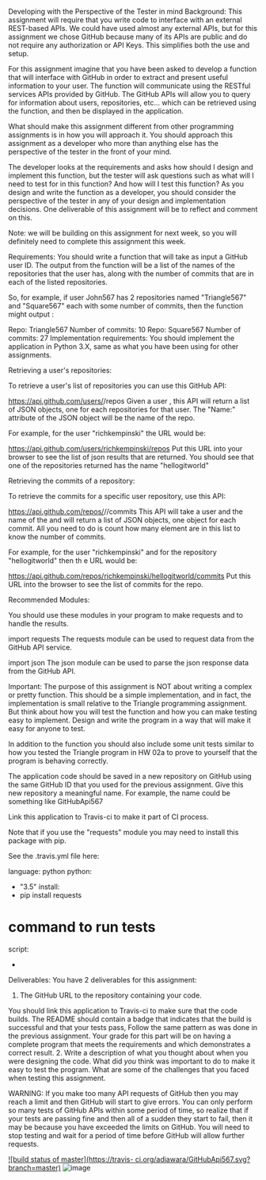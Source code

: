 Developing with the Perspective of the Tester in mind
Background:
This assignment will require that you write code to interface with an external REST-based APIs.   We could have used almost any external APIs, but for this assignment we chose GitHub because many of its APIs are public and do not require any authorization or API Keys.   This simplifies both the use and setup.


For this assignment imagine that you have been asked to develop a function that will interface with GitHub in order to extract and present useful information to your user. The function will communicate using the RESTful services APIs provided by GitHub. The GitHub APIs will allow you to query for information about users, repositories, etc... which can be retrieved using the function, and then be displayed in the application.

What should make this assignment different from other programming assignments is in how you will approach it.  You should approach this assignment as a developer who more than anything else has the perspective of the tester in the front of your mind. 

The developer looks at the requirements and asks how should I design and implement this function, but the tester will ask questions such as what will I need to test for in this function?  And how will I test this function?   As you design and write the function as a developer, you should consider the perspective of the tester in any of your design and implementation decisions.   One deliverable of this assignment will be to reflect and comment on this.

Note:  we will be building on this assignment for next week, so you will definitely need to complete this assignment this week.

Requirements:
You should write a function that will take as input a GitHub user ID. 
The output from the function will be a list of the names of the repositories that the user has, along with the number of commits that are in each of the listed repositories.


So, for example, if user John567 has 2 repositories named "Triangle567" and "Square567" each with some number of commits, then the function might output :

Repo: Triangle567 Number of commits: 10
Repo: Square567 Number of commits: 27
Implementation requirements:
You should implement the application in Python 3.X, same as what you have been using for other assignments.

Retrieving a user's repositories:

To retrieve a user's list of repositories you can use this GitHub API:

https://api.github.com/users/<ID>/repos
Given a user <ID>, this API will return a list of JSON objects, one for each repositories for that user.  The "Name:" attribute of the JSON object will be the name of the repo.

For example, for the user "richkempinski" the URL would be:

https://api.github.com/users/richkempinski/repos
Put this URL into your browser to see the list of json results that are returned.  You should see that one of the repositories returned has the name "hellogitworld"

Retrieving the commits of a repository:

To retrieve the commits for a specific user repository, use this API:

https://api.github.com/repos/<ID>/<REPO>/commits
This API will take a user <ID> and the name of the <REPO> and will return a list of JSON objects, one object for each commit. All you need to do is count how many element are in this list to know the number of commits.

For example, for the user "richkempinski" and for the repository "hellogitworld" then th e URL would be:

https://api.github.com/repos/richkempinski/hellogitworld/commits
Put this URL into the browser to see the list of commits for the repo.

Recommended Modules:

You should use these modules in your program to make requests and to handle the results.

import requests
The requests module can be used to request data from the GitHub API service.

import json
The json module can be used to parse the json response data from the GitHub API.

Important:
The purpose of this assignment is NOT about writing a complex or pretty function.  This should be a simple implementation, and in fact, the implementation is small relative to the Triangle programming assignment.  But think about how you will test the function and how you can make testing easy to implement. 
Design and write the program in a way that will make it easy for anyone to test.

In addition to the function you should also include some unit tests similar to how you tested the Triangle program in HW 02a to prove to yourself that the program is behaving correctly.

The application code should be saved in a new repository on GitHub using the same GitHub ID that you used for the previous assignment.   Give this new repository a meaningful name.   For example, the name could be something like GitHubApi567

Link this application to Travis-ci to make it part of CI process.

Note that if you use the "requests" module you may need to install this package with pip.

See the .travis.yml file here:

language: python
python:
  - "3.5"
install:
  - pip install requests
# command to run tests
script:
  - <YOU PUT YOUR COMMAND HERE>

Deliverables:
You have 2 deliverables for this assignment:

1. The GitHub URL to the repository containing your code.   

You should link this application to Travis-ci to make sure that the code builds.  The README should contain a badge that indicates that the build is successful and that your tests pass, Follow the same pattern as was done in the previous assignment.
Your grade for this part will be on having a complete program that meets the requirements and which demonstrates a correct result.
2. Write a description of what you thought about when you were designing the code.  What did *you* think was important to do to make it easy to test the program.  What are some of the challenges that you faced when testing this assignment.

 

WARNING:   If you make too many API requests of GitHub then you may reach a limit and then GitHub will start to give errors.   You can only perform so many tests of GitHub APIs within some period of time, so realize that if your tests are passing fine and then all of a sudden they start to fail, then it may be because you have exceeded the limits on GitHub.   You will need to stop testing and wait for a period of time before GitHub will allow further requests.
  
  [![build status of master](https://travis-
ci.org/adiawara/GitHubApi567.svg?branch=master)](https://travis-ci.org/adiawara/GitHubApi567) 
![image](https://user-images.githubusercontent.com/22464380/142713270-7bfaab59-667e-4bdb-a735-c9df5e896d00.png)
